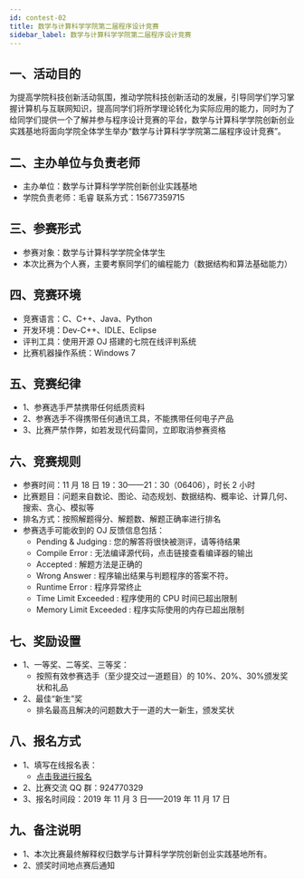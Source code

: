 ```yaml
---
id: contest-02
title: 数学与计算科学学院第二届程序设计竞赛
sidebar_label: 数学与计算科学学院第二届程序设计竞赛
---
```


## 一、活动目的

为提高学院科技创新活动氛围，推动学院科技创新活动的发展，引导同学们学习掌握计算机与互联网知识，提高同学们将所学理论转化为实际应用的能力，同时为了给同学们提供一个了解并参与程序设计竞赛的平台，数学与计算科学学院创新创业实践基地将面向学院全体学生举办“数学与计算科学学院第二届程序设计竞赛”。

## 二、主办单位与负责老师

- 主办单位：数学与计算科学学院创新创业实践基地
- 学院负责老师：毛睿 联系方式：15677359715

## 三、参赛形式

- 参赛对象：数学与计算科学学院全体学生
- 本次比赛为个人赛，主要考察同学们的编程能力（数据结构和算法基础能力）

## 四、竞赛环境

- 竞赛语言：C、C++、Java、Python
- 开发环境：Dev-C++、IDLE、Eclipse
- 评判工具：使用开源 OJ 搭建的七院在线评判系统
- 比赛机器操作系统：Windows 7

## 五、竞赛纪律

- 1、参赛选手严禁携带任何纸质资料
- 2、参赛选手不得携带任何通讯工具，不能携带任何电子产品
- 3、比赛严禁作弊，如若发现代码雷同，立即取消参赛资格

## 六、竞赛规则

- 参赛时间：11 月 18 日 19：30——21：30（06406），时长 2 小时
- 比赛题目：问题来自数论、图论、动态规划、数据结构、概率论、计算几何、搜索、贪心、模拟等
- 排名方式：按照解题得分、解题数、解题正确率进行排名
- 参赛选手可能收到的 OJ 反馈信息包括：
  - Pending & Judging : 您的解答将很快被测评，请等待结果
  - Compile Error : 无法编译源代码，点击链接查看编译器的输出
  - Accepted : 解题方法是正确的
  - Wrong Answer : 程序输出结果与判题程序的答案不符。
  - Runtime Error : 程序异常终止
  - Time Limit Exceeded : 程序使用的 CPU 时间已超出限制
  - Memory Limit Exceeded : 程序实际使用的内存已超出限制

## 七、奖励设置

- 1、一等奖、二等奖、三等奖：
  - 按照有效参赛选手（至少提交过一道题目）的 10%、20%、30%颁发奖状和礼品
- 2、最佳“新生”奖
  - 排名最高且解决的问题数大于一道的大一新生，颁发奖状

## 八、报名方式

- 1、填写在线报名表：
  - [点击我进行报名](https://docs.qq.com/form/fill/DYm5oQ2FiZlVOZWpi?_w_tencentdocx_form=1>)
- 2、比赛交流 QQ 群：924770329
- 3、报名时间段：2019 年 11 月 3 日——2019 年 11 月 17 日

## 九、备注说明

- 1、本次比赛最终解释权归数学与计算科学学院创新创业实践基地所有。
- 2、颁奖时间地点赛后通知
